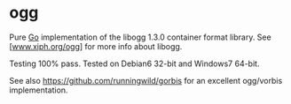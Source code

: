 # ogg

Pure [Go](http://www.golang.org) implementation of the libogg 1.3.0 container format library. See [www.xiph.org/ogg] for more info about libogg.

Testing 100% pass. Tested on Debian6 32-bit and Windows7 64-bit.

See also https://github.com/runningwild/gorbis for an excellent ogg/vorbis implementation.

